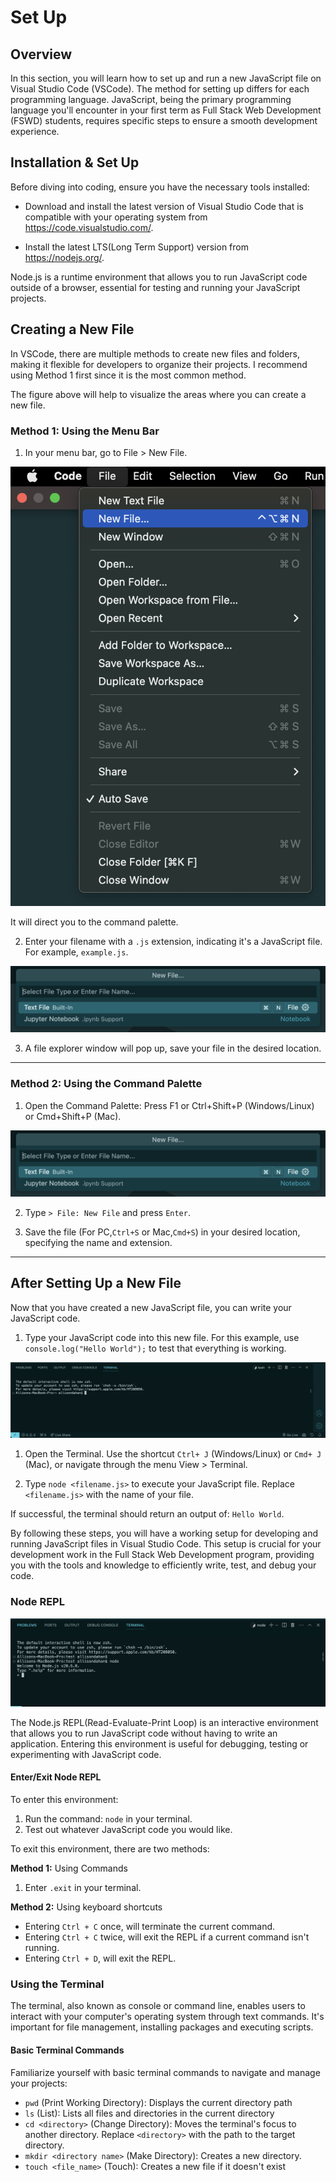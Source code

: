 # Set Up

## **Overview**

In this section, you will learn how to set up and run a new JavaScript file on Visual Studio Code (VSCode). The method for setting up differs for each programming language. JavaScript, being the primary programming language you'll encounter in your first term as Full Stack Web Development (FSWD) students, requires specific steps to ensure a smooth development experience.

## **Installation & Set Up**

Before diving into coding, ensure you have the necessary tools installed:

- Download and install the latest version of Visual Studio Code that is compatible with your operating system from https://code.visualstudio.com/.

- Install the latest LTS(Long Term Support) version from https://nodejs.org/.

Node.js is a runtime environment that allows you to run JavaScript code outside of a browser, essential for testing and running your JavaScript projects.



## Creating a New File

In VSCode, there are multiple methods to create new files and folders, making it flexible for developers to organize their projects. I recommend using Method 1 first since it is the most common method.


The figure above will help to visualize the areas where you can create a new file.

### **Method 1: Using the Menu Bar**

1. In your menu bar, go to File > New File.

![File Tab in the Menu Bar](assets/images/menubar.png)

It will direct you to the command palette. 

2. Enter your filename with a `.js` extension, indicating it's a JavaScript file. For example, `example.js`.

![VS Code's Command Palette](assets/images/commandPalette.png)

3. A file explorer window will pop up, save your file in the desired location.



---

### **Method 2: Using the Command Palette**

1. Open the Command Palette: Press F1 or Ctrl+Shift+P (Windows/Linux) or Cmd+Shift+P (Mac).

![Command Palette](assets/images/commandPalette.png)

2. Type `> File: New File` and press `Enter`.

3. Save the file (For PC,`Ctrl+S` or Mac,`Cmd+S`) in your desired location, specifying the name and extension.

---

## **After Setting Up a New File**

Now that you have created a new JavaScript file, you can write your JavaScript code.

1. Type your JavaScript code into this new file. For this example, use `console.log("Hello World");` to test that everything is working.

![VS Code's Terminal](assets/images/terminal.png)

1. Open the Terminal. Use the shortcut `Ctrl+ J` (Windows/Linux) or `Cmd+ J` (Mac), or navigate through the menu View > Terminal.

2. Type `node <filename.js>` to execute your JavaScript file. Replace `<filename.js>` with the name of your file.

If successful, the terminal should return an output of: `Hello World`.

By following these steps, you will have a working setup for developing and running JavaScript files in Visual Studio Code. This setup is crucial for your development work in the Full Stack Web Development program, providing you with the tools and knowledge to efficiently write, test, and debug your code.

### Node REPL

![Node REPL in the Terminal](assets/images/noderepl.png)

The Node.js REPL(Read-Evaluate-Print Loop) is an interactive environment that allows you to run JavaScript code without having to write an application. Entering this environment is useful for debugging, testing or experimenting with JavaScript code.

#### Enter/Exit Node REPL

To enter this environment:

1. Run the command: `node` in your terminal.
2. Test out whatever JavaScript code you would like.

To exit this environment, there are two methods:

**Method 1:** Using Commands

1. Enter `.exit` in your terminal.

**Method 2:** Using keyboard shortcuts

- Entering `Ctrl + C` once, will terminate the current command.
- Entering `Ctrl + C` twice, will exit the REPL if a current command isn't running.
- Entering `Ctrl + D`, will exit the REPL.

### Using the Terminal

The terminal, also known as console or command line, enables users to interact with your computer's operating system through text commands. It's important for file management, installing packages and executing scripts.

#### Basic Terminal Commands

Familiarize yourself with basic terminal commands to navigate and manage your projects:

- `pwd` (Print Working Directory): Displays the current directory path
- `ls` (List): Lists all files and directories in the current directory
- `cd <directory>` (Change Directory): Moves the terminal's focus to another directory. Replace `<directory>` with the path to the target directory.
- `mkdir <directory name>` (Make Directory): Creates a new directory.
- `touch <file_name>` (Touch): Creates a new file if it doesn't exist
